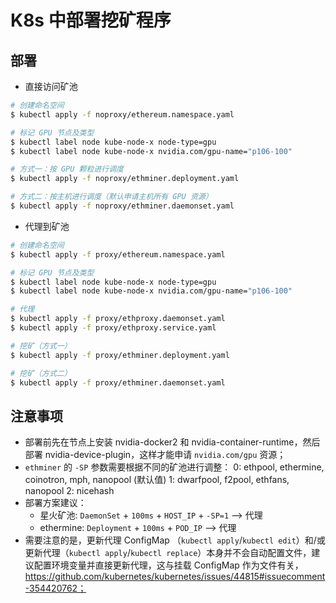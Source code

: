 # K8s 中部署挖矿程序

## 部署

* 直接访问矿池

```bash
# 创建命名空间
$ kubectl apply -f noproxy/ethereum.namespace.yaml

# 标记 GPU 节点及类型
$ kubectl label node kube-node-x node-type=gpu
$ kubectl label node kube-node-x nvidia.com/gpu-name="p106-100"

# 方式一：按 GPU 颗粒进行调度
$ kubectl apply -f noproxy/ethminer.deployment.yaml

# 方式二：按主机进行调度（默认申请主机所有 GPU 资源）
$ kubectl apply -f noproxy/ethminer.daemonset.yaml
```

* 代理到矿池

```bash
# 创建命名空间
$ kubectl apply -f proxy/ethereum.namespace.yaml

# 标记 GPU 节点及类型
$ kubectl label node kube-node-x node-type=gpu
$ kubectl label node kube-node-x nvidia.com/gpu-name="p106-100"

# 代理
$ kubectl apply -f proxy/ethproxy.daemonset.yaml
$ kubectl apply -f proxy/ethproxy.service.yaml

# 挖矿（方式一）
$ kubectl apply -f proxy/ethminer.deployment.yaml

# 挖矿（方式二）
$ kubectl apply -f proxy/ethminer.daemonset.yaml
```

## 注意事项

* 部署前先在节点上安装 nvidia-docker2 和 nvidia-container-runtime，然后部署 nvidia-device-plugin，这样才能申请 `nvidia.com/gpu` 资源；
* `ethminer` 的 `-SP` 参数需要根据不同的矿池进行调整：
  0: ethpool, ethermine, coinotron, mph, nanopool (默认值)
  1: dwarfpool, f2pool, ethfans, nanopool
  2: nicehash
* 部署方案建议：
  * 星火矿池: `DaemonSet` + `100ms` + `HOST_IP` + `-SP=1` --> 代理
  * ethermine: `Deployment` + `100ms` + `POD_IP` --> 代理
* 需要注意的是，更新代理 ConfigMap （`kubectl apply`/`kubectl edit`）和/或更新代理（`kubectl apply`/`kubectl replace`）本身并不会自动配置文件，建议配置环境变量并直接更新代理，这与挂载 ConfigMap 作为文件有关，https://github.com/kubernetes/kubernetes/issues/44815#issuecomment-354420762；